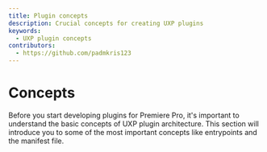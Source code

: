```yaml
---
title: Plugin concepts
description: Crucial concepts for creating UXP plugins
keywords:
  - UXP plugin concepts
contributors:
  - https://github.com/padmkris123
---
```


# Concepts

Before you start developing plugins for Premiere Pro, it's important to understand the basic concepts of UXP plugin architecture. This section will introduce you to some of the most important concepts like entrypoints and the manifest file.
